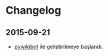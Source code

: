 # Changelog

## 2015-09-21

- [pywikibot](https://www.mediawiki.org/wiki/Manual:Pywikibot) ile geliştirilmeye başlandı.
